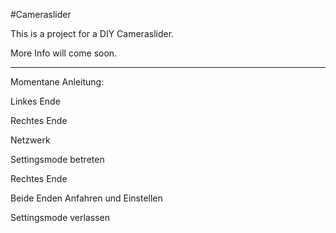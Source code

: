 #Cameraslider


This is a project for a DIY Cameraslider.

More Info will come soon.

<hr>

Momentane Anleitung:

Linkes Ende

Rechtes Ende

Netzwerk

Settingsmode betreten

Rechtes Ende

Beide Enden Anfahren und Einstellen

Settingsmode verlassen
